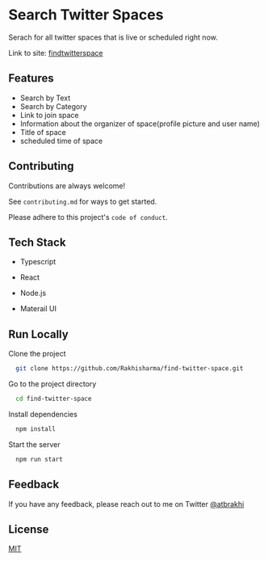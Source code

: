 # Search Twitter Spaces

Serach for all twitter spaces that is live or scheduled right now.

Link to site: [findtwitterspace](https://findtwitterspace.com/)

## Features

-   Search by Text
-   Search by Category
-   Link to join space
-   Information about the organizer of space(profile picture and user name)
-   Title of space
-   scheduled time of space

## Contributing

Contributions are always welcome!

See `contributing.md` for ways to get started.

Please adhere to this project's `code of conduct`.

## Tech Stack

-   Typescript

-   React

-   Node.js

-   Materail UI

## Run Locally

Clone the project

```bash
  git clone https://github.com/Rakhisharma/find-twitter-space.git
```

Go to the project directory

```bash
  cd find-twitter-space
```

Install dependencies

```bash
  npm install
```

Start the server

```bash
  npm run start
```

## Feedback

If you have any feedback, please reach out to me on Twitter [@atbrakhi](https://twitter.com/atbrakhi)

## License

[MIT](https://github.com/Rakhisharma/find-twitter-space/blob/main/LICENCE)
